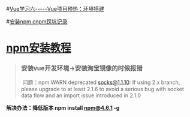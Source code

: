 #[Vue学习六-----Vue项目预热：环境搭建](https://blog.csdn.net/m0_37727198/article/details/82114191)

#[安装npm cnpm踩坑记录](https://blog.csdn.net/Candy_mi/article/details/80764319)

# [npm安装教程](https://www.cnblogs.com/goldlong/p/8027997.html)


>### 安装vue开发环境→安装淘宝镜像的时候报错
> 问题：npm WARN deprecated socks@1.1.10: If using 2.x branch, please upgrade to at least 2.1.6 to avoid a serious bug with socket data flow and an import issue introduced in 2.1.0

**解决办法：降低版本 npm install npm@4.6.1 -g**


